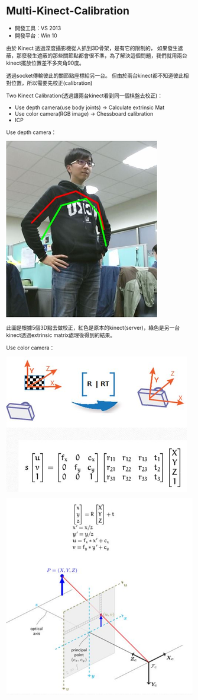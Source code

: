 # Multi-Kinect-Calibration

- 開發工具：VS 2013
- 開發平台：Win 10

由於 Kinect 透過深度攝影機從人抓到3D骨架，是有它的限制的，
如果發生遮蔽，那麼發生遮蔽的那些關節點都會很不準，為了解決這個問題，我們就用兩台kinect擺放位置差不多夾角90度。

透過socket傳輸彼此的關節點座標給另一台。
但由於兩台kinect都不知道彼此相對位置，所以需要先校正(calibration)

Two Kinect Calibration(透過讓兩台kinect看到同一個棋盤去校正)：
- Use depth camera(use body joints) -> Calculate extrinsic Mat
- Use color camera(RGB image)       -> Chessboard calibration
- ICP

Use depth camera：

![image](https://github.com/chang-chih-yao/Multi-Kinect-Calibration/blob/master/depth%20camera.JPG)

此圖是根據5個3D點去做校正，紅色是原本的kinect(server)，綠色是另一台kinect透過extrinsic matrix處理後得到的結果。

Use color camera：

![image](https://github.com/chang-chih-yao/Multi-Kinect-Calibration/blob/master/chessboard_calibration_1.JPG)


![image](https://github.com/chang-chih-yao/Multi-Kinect-Calibration/blob/master/chessboard_calibration_2.JPG)
